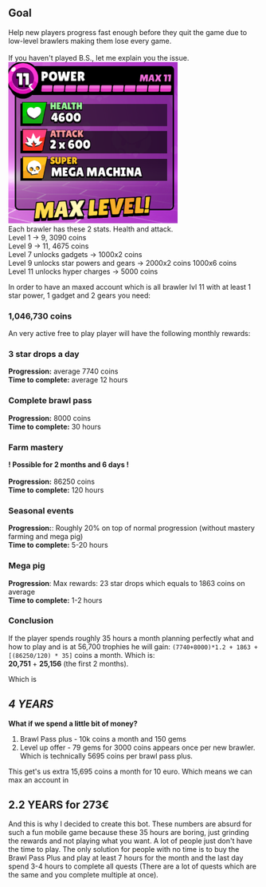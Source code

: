 ## Goal
Help new players progress fast enough before they quit the game due to low-level brawlers making them lose every game.<br><br>
If you haven't played B.S., let me explain you the issue.<br>
<img src="images/code/p11.PNG" alt="Example Image" width="340"><br>
Each brawler has these 2 stats. Health and attack. <br>
Level 1 -> 9, 3090 coins<br>
Level 9 -> 11, 4675 coins<br>
Level 7 unlocks gadgets -> 1000x2 coins<br>
Level 9 unlocks star powers and gears -> 2000x2 coins 1000x6 coins<br>
Level 11 unlocks hyper charges -> 5000 coins

In order to have an maxed account which is all brawler lvl 11 with at least 1 star power, 1 gadget and 2 gears you need:<br>
### 1,046,730 coins

An very active free to play player will have the following monthly rewards:<br>
### 3 star drops a day
**Progression:** average 7740 coins<br>
**Time to complete:** average 12 hours<br>

### Complete brawl pass
**Progression:** 8000 coins<br>
**Time to complete:** 30 hours<br>

### Farm mastery
**! Possible for 2 months and 6 days !**<br><br>
**Progression:** 86250 coins<br>
**Time to complete:** 120 hours

### Seasonal events
**Progression:**: Roughly 20% on top of normal progression (without mastery farming and mega pig)<br>
**Time to complete:** 5-20 hours

### Mega pig
**Progression**: Max rewards: 23 star drops which equals to 1863 coins on average<br>
**Time to complete:** 1-2 hours

### Conclusion
If the player spends roughly 35 hours a month planning perfectly what and how to play and is at 56,700 trophies he will gain:
`(7740+8000)*1.2 + 1863 + [(86250/120) * 35]` coins a month. Which is:<br>
**20,751** + **25,156** (the first 2 months). 

Which is 
## ***4 YEARS***

**What if we spend a little bit of money?**<br>

1. Brawl Pass plus - 10k coins a month and 150 gems
2. Level up offer - 79 gems for 3000 coins appears once per new brawler. Which is technically 5695 coins per brawl pass plus.

This get's us extra 15,695 coins a month for 10 euro. Which means we can max an account in

## 2.2 YEARS for 273€

And this is why I decided to create this bot. These numbers are absurd for such a fun mobile game because these 35 hours are boring, just grinding the rewards and not playing what you want. A lot of people just don't have the time to play. The only solution for people with no time is to buy the Brawl Pass Plus and play at least 7 hours for the month and the last day spend 3-4 hours to complete all quests (There are a lot of quests which are the same and you complete multiple at once).